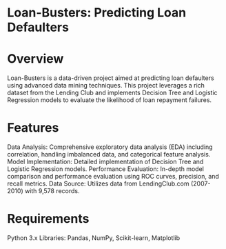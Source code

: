 # Loan-Busters: Predicting Loan Defaulters
# Overview
Loan-Busters is a data-driven project aimed at predicting loan defaulters using advanced data mining techniques. This project leverages a rich dataset from the Lending Club and implements Decision Tree and Logistic Regression models to evaluate the likelihood of loan repayment failures.

# Features
Data Analysis: Comprehensive exploratory data analysis (EDA) including correlation, handling imbalanced data, and categorical feature analysis.
Model Implementation: Detailed implementation of Decision Tree and Logistic Regression models.
Performance Evaluation: In-depth model comparison and performance evaluation using ROC curves, precision, and recall metrics.
Data Source: Utilizes data from LendingClub.com (2007-2010) with 9,578 records.

# Requirements
Python 3.x
Libraries: Pandas, NumPy, Scikit-learn, Matplotlib
